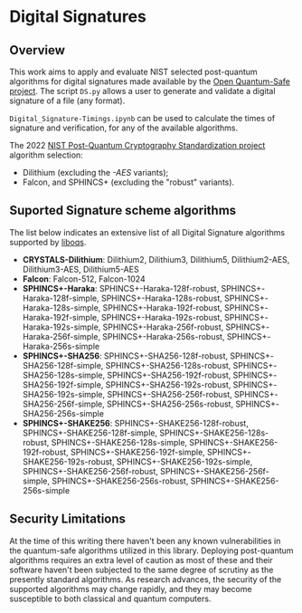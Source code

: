 # Digital Signatures
## Overview
This work aims to apply and evaluate NIST selected post-quantum algorithms for digital signatures made available by the [Open Quantum-Safe project](https://openquantumsafe.org/).
The script `DS.py` allows a user to generate and validate a digital signature of a file (any format).

`Digital_Signature-Timings.ipynb` can be used to calculate the times of signature and verification, for any of the available algorithms.

The 2022 [NIST Post-Quantum Cryptography Standardization project](https://csrc.nist.gov/Projects/Post-Quantum-Cryptography/Post-Quantum-Cryptography-Standardization) algorithm selection:
+ Dilithium (excluding the *-AES* variants);
+ Falcon, and SPHINCS+ (excluding the "robust" variants).

## Suported Signature scheme algorithms
The list below indicates an extensive list of all Digital Signature algorithms supported by [liboqs](https://openquantumsafe.org/liboqs/algorithms/). 

+ **CRYSTALS-Dilithium**: Dilithium2, Dilithium3, Dilithium5, Dilithium2-AES, Dilithium3-AES, Dilithium5-AES
+ **Falcon**: Falcon-512, Falcon-1024
+ **SPHINCS+-Haraka**: SPHINCS+-Haraka-128f-robust, SPHINCS+-Haraka-128f-simple, SPHINCS+-Haraka-128s-robust, SPHINCS+-Haraka-128s-simple, SPHINCS+-Haraka-192f-robust, SPHINCS+-Haraka-192f-simple, SPHINCS+-Haraka-192s-robust, SPHINCS+-Haraka-192s-simple, SPHINCS+-Haraka-256f-robust, SPHINCS+-Haraka-256f-simple, SPHINCS+-Haraka-256s-robust, SPHINCS+-Haraka-256s-simple
+ **SPHINCS+-SHA256**: SPHINCS+-SHA256-128f-robust, SPHINCS+-SHA256-128f-simple, SPHINCS+-SHA256-128s-robust, SPHINCS+-SHA256-128s-simple, SPHINCS+-SHA256-192f-robust, SPHINCS+-SHA256-192f-simple, SPHINCS+-SHA256-192s-robust, SPHINCS+-SHA256-192s-simple, SPHINCS+-SHA256-256f-robust, SPHINCS+-SHA256-256f-simple, SPHINCS+-SHA256-256s-robust, SPHINCS+-SHA256-256s-simple
+ **SPHINCS+-SHAKE256**: SPHINCS+-SHAKE256-128f-robust, SPHINCS+-SHAKE256-128f-simple, SPHINCS+-SHAKE256-128s-robust, SPHINCS+-SHAKE256-128s-simple, SPHINCS+-SHAKE256-192f-robust, SPHINCS+-SHAKE256-192f-simple, SPHINCS+-SHAKE256-192s-robust, SPHINCS+-SHAKE256-192s-simple, SPHINCS+-SHAKE256-256f-robust, SPHINCS+-SHAKE256-256f-simple, SPHINCS+-SHAKE256-256s-robust, SPHINCS+-SHAKE256-256s-simple

## Security Limitations
At the time of this writing there haven't been any known vulnerabilities in the quantum-safe algorithms utilized in this library. Deploying post-quantum algorithms requires an extra level of caution as most of these and their software haven't been subjected to the same degree of scrutiny as the presently standard algorithms.
As research advances, the security of the supported algorithms may change rapidly, and they may become susceptible to both classical and quantum computers.

